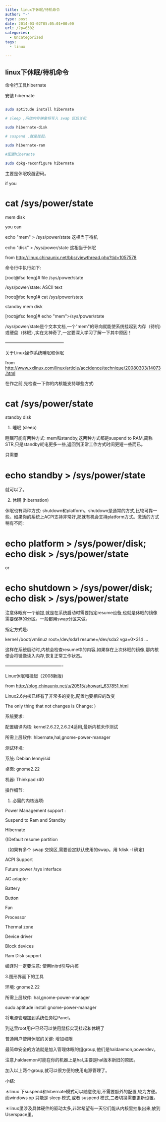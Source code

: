 ```yaml
---
title: linux下休眠/待机命令
author: "-"
type: post
date: 2014-03-02T05:05:01+00:00
url: /?p=6302
categories:
  - Uncategorized
tags:
  - linux

---
```

## linux下休眠/待机命令
命令行工具hibernate

安装 hibernate

```bash

sudo aptitude install hibernate

# sleep ,系统内存映象将写入 swap 区后关机

sudo hibernate-disk

# suspend ,就是挂起。

sudo hibernate-ram

#配置hiberante

sudo dpkg-reconfigure hibernate

```

主要是休眠唤醒密码。

if you

# cat /sys/power/state

mem disk

you can

echo "mem" > /sys/power/state 这相当于待机

echo "disk" > /sys/power/state 这相当于休眠

from http://linux.chinaunix.net/bbs/viewthread.php?tid=1057578

命令行中执行如下: 

[root@fsc feng]# file /sys/power/state

/sys/power/state: ASCII text

[root@fsc feng]# cat /sys/power/state

standby mem disk

[root@fsc feng]# echo "mem">/sys/power/state

/sys/power/state是个文本文档,一个"mem"的导向就能使系统挂起到内存（待机) 或硬盘（休眠) ,实在太神奇了,一定要深入学习了解一下其中原因！

—————————————–

关于Linux操作系统睡眠和休眠

from http://www.xxlinux.com/linux/article/accidence/technique/20080303/14073.html

在作之前,先检查一下你的内核能支持哪些方式: 

# cat /sys/power/state

standby disk

1. 睡眠 (sleep)

睡眠可能有两种方式: mem和standby,这两种方式都是suspend to RAM,简称STR,只是standby耗电更多一些,返回到正常工作方式时间更短一些而已。

只需要

# echo standby > /sys/power/state

就可以了。

2. 休眠 (hibernation)

休眠也有两种方式: shutdown和platform。shutdown是通常的方式,比较可靠一些。如果你的系统上ACPI支持非常好,那就有机会支持platform方式。激活的方式稍有不同: 

# echo platform > /sys/power/disk; echo disk > /sys/power/state

or

# echo shutdown > /sys/power/disk; echo disk > /sys/power/state

注意休眠有一个前提,就是在系统启动时需要指定resume设备,也就是休眠的镜像需要保存的分区。一般都用swap分区来做。

指定方式是:

kernel /boot/vmlinuz root=/dev/sda1 resume=/dev/sda2 vga=0×314 …

这样在系统启动时,内核会检查resume中的内容,如果存在上次休眠的镜像,那内核便会将镜像读入内存,恢复正常工作状态。

—————————————-

Linux休眠和挂起（2008新版) 

from http://blog.chinaunix.net/u/20515/showart_637851.html

Linux2.6内核已经有了非常多的变化,配置也要相应的改变

The only thing that not changes is Change: ) 

系统要求: 

配置编译内核:  kernel2.6.22,2.6.24适用,最新内核未作测试

所需上层软件:  hibernate,hal,gnome-power-manager

测试环境: 

系统:  Debian lenny/sid

桌面: gnome2.22

机器: Thinkpad r40

操作细节: 

1. 必需的内核选项: 

Power Management support : 

Suspend to Ram and Standby

Hibernate

()Default resume partition

（如果有多个 swap 交换区,需要设定默认使用的swap。用 fdisk -l 确定) 

ACPI Support

Future power /sys interface

AC adapter

Battery

Button

Fan

Processor

Thermal zone

Device driver

Block devices

Ram Disk support

编译时一定要注意: 使用initrd引导内核


3.图形界面下的工具

环境: gnome2.22

所需上层软件: hal,gnome-power-manager

sudo aptitude install gnome-power-manager

将电源管理加到系统任务栏Panel。

到这里root用户已经可以使用鼠标实现挂起和休眠了

普通用户使用休眠的关键: 增加权限

最简单安全的方法就是加入管理休眠的组group,他们是haldaemon,powerdev。

注意,haldaemon可能在你的机器上是hal,主要是hal版本新旧的原因。

加入以上两个group,就可以很方便的使用电源管理了。

小结: 

＊linux 下suspend和hibernate模式可以随意使用,不需要额外的配置,较为方便。 而windows xp 只能是 sleep 模式,或者 suspend 模式,二者切换需要更新设置。

＊linux里涉及具体硬件的驱动太多,非常希望有一天它们能从内核里抽象出来,放到Userspace里。